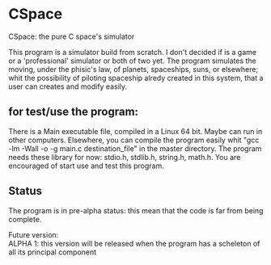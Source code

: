 # CSpace
CSpace: the pure C space's simulator

This program is a simulator build from scratch. I don't decided if is a game or a 'professional' simulator or both of two yet.
The program simulates the moving, under the phisic's law, of planets, spaceships, suns, or elsewhere;
whit the possibility of piloting spaceship alredy created in this system, that a user can creates and modify easily.

for test/use the program:
-------------------------
There is a Main executable file, compiled in a Linux 64 bit. Maybe can run in other computers.
Elsewhere, you can compile the program easily whit "gcc -lm -Wall -o -g main.c destination_file" in the master directory.
The program needs these library for now: stdio.h, stdlib.h, string.h, math.h.
You are encouraged of start use and test this program.

Status
------
The program is in pre-alpha status: this mean that the code is far from being complete.

Future version:  
ALPHA 1: this version will be released when the program has a scheleton of all its principal component

